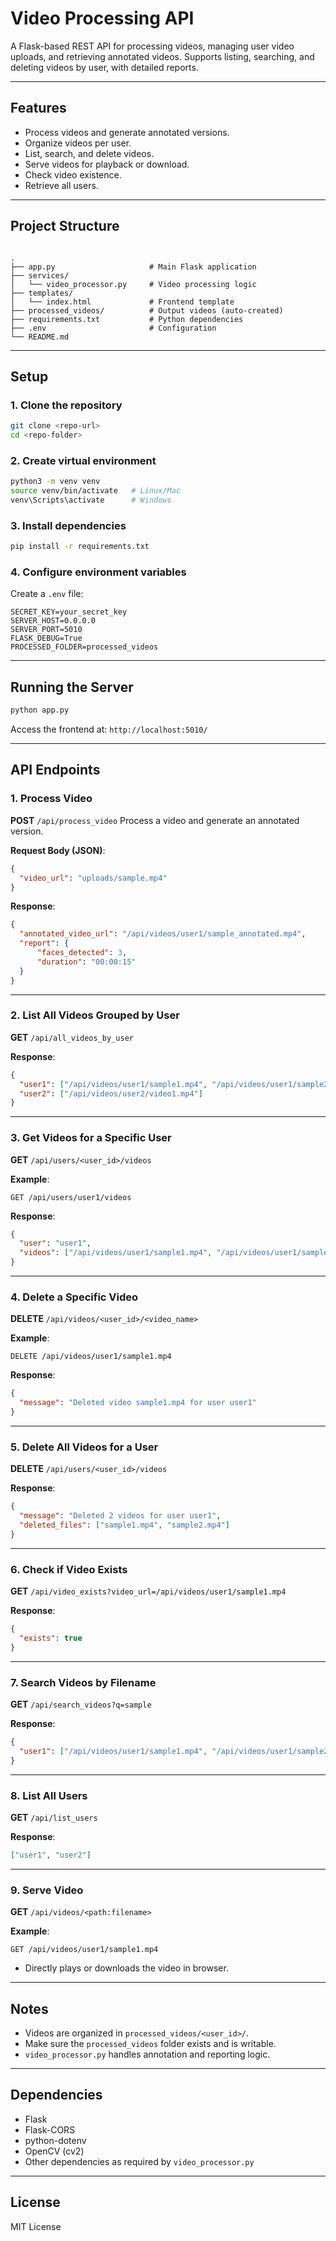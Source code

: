 # Video Processing API

A Flask-based REST API for processing videos, managing user video uploads, and retrieving annotated videos. Supports listing, searching, and deleting videos by user, with detailed reports.

---

## Features

- Process videos and generate annotated versions.
- Organize videos per user.
- List, search, and delete videos.
- Serve videos for playback or download.
- Check video existence.
- Retrieve all users.

---

## Project Structure

```

.
├── app.py                     # Main Flask application
├── services/
│   └── video_processor.py     # Video processing logic
├── templates/
│   └── index.html             # Frontend template
├── processed_videos/          # Output videos (auto-created)
├── requirements.txt           # Python dependencies
├── .env                       # Configuration
└── README.md

```

---

## Setup

### 1. Clone the repository
```bash
git clone <repo-url>
cd <repo-folder>
```

### 2. Create virtual environment

```bash
python3 -m venv venv
source venv/bin/activate   # Linux/Mac
venv\Scripts\activate      # Windows
```

### 3. Install dependencies

```bash
pip install -r requirements.txt
```

### 4. Configure environment variables

Create a `.env` file:

```env
SECRET_KEY=your_secret_key
SERVER_HOST=0.0.0.0
SERVER_PORT=5010
FLASK_DEBUG=True
PROCESSED_FOLDER=processed_videos
```

---

## Running the Server

```bash
python app.py
```

Access the frontend at:
`http://localhost:5010/`

---

## API Endpoints

### 1. Process Video

**POST** `/api/process_video`
Process a video and generate an annotated version.

**Request Body (JSON)**:

```json
{
  "video_url": "uploads/sample.mp4"
}
```

**Response**:

```json
{
  "annotated_video_url": "/api/videos/user1/sample_annotated.mp4",
  "report": {
      "faces_detected": 3,
      "duration": "00:00:15"
  }
}
```

---

### 2. List All Videos Grouped by User

**GET** `/api/all_videos_by_user`

**Response**:

```json
{
  "user1": ["/api/videos/user1/sample1.mp4", "/api/videos/user1/sample2.mp4"],
  "user2": ["/api/videos/user2/video1.mp4"]
}
```

---

### 3. Get Videos for a Specific User

**GET** `/api/users/<user_id>/videos`

**Example**:

```
GET /api/users/user1/videos
```

**Response**:

```json
{
  "user": "user1",
  "videos": ["/api/videos/user1/sample1.mp4", "/api/videos/user1/sample2.mp4"]
}
```

---

### 4. Delete a Specific Video

**DELETE** `/api/videos/<user_id>/<video_name>`

**Example**:

```
DELETE /api/videos/user1/sample1.mp4
```

**Response**:

```json
{
  "message": "Deleted video sample1.mp4 for user user1"
}
```

---

### 5. Delete All Videos for a User

**DELETE** `/api/users/<user_id>/videos`

**Response**:

```json
{
  "message": "Deleted 2 videos for user user1",
  "deleted_files": ["sample1.mp4", "sample2.mp4"]
}
```

---

### 6. Check if Video Exists

**GET** `/api/video_exists?video_url=/api/videos/user1/sample1.mp4`

**Response**:

```json
{
  "exists": true
}
```

---

### 7. Search Videos by Filename

**GET** `/api/search_videos?q=sample`

**Response**:

```json
{
  "user1": ["/api/videos/user1/sample1.mp4", "/api/videos/user1/sample2.mp4"]
}
```

---

### 8. List All Users

**GET** `/api/list_users`

**Response**:

```json
["user1", "user2"]
```

---

### 9. Serve Video

**GET** `/api/videos/<path:filename>`

**Example**:

```
GET /api/videos/user1/sample1.mp4
```

* Directly plays or downloads the video in browser.

---

## Notes

* Videos are organized in `processed_videos/<user_id>/`.
* Make sure the `processed_videos` folder exists and is writable.
* `video_processor.py` handles annotation and reporting logic.

---

## Dependencies

* Flask
* Flask-CORS
* python-dotenv
* OpenCV (cv2)
* Other dependencies as required by `video_processor.py`

---

## License

MIT License

